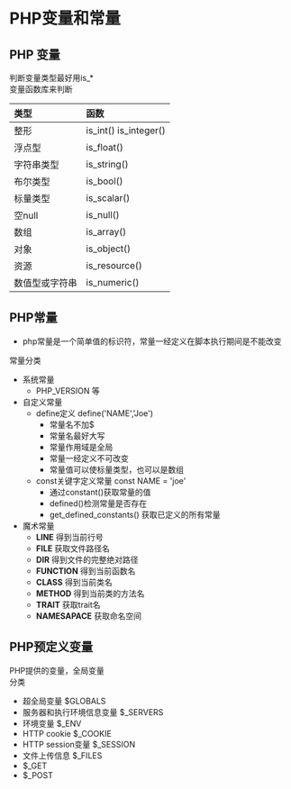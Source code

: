 # PHP变量和常量

## PHP 变量  

判断变量类型最好用is_*  
变量函数库来判断

|类型|函数|
|:--|:--|
|整形|is_int() is_integer()|
|浮点型|is_float()|
|字符串类型|is_string()|
|布尔类型|is_bool()|
|标量类型|is_scalar()|
|空null|is_null()|
|数组|is_array()|
|对象|is_object()|
|资源|is_resource()|
|数值型或字符串|is_numeric()|


## PHP常量
* php常量是一个简单值的标识符，常量一经定义在脚本执行期间是不能改变

  
常量分类  
* 系统常量
  * PHP_VERSION 等
* 自定义常量
  * define定义  define('NAME','Joe')
    * 常量名不加$
    * 常量名最好大写
    * 常量作用域是全局
    * 常量一经定义不可改变
    * 常量值可以使标量类型，也可以是数组
  * const关键字定义常量 const NAME = 'joe'
    * 通过constant()获取常量的值
    * defined()检测常量是否存在
    * get_defined_constants() 获取已定义的所有常量
* 魔术常量
  * __LINE__ 得到当前行号
  * __FILE__ 获取文件路径名
  * __DIR__ 得到文件的完整绝对路径
  * __FUNCTION__ 得到当前函数名
  * __CLASS__ 得到当前类名
  * __METHOD__ 得到当前类的方法名
  * __TRAIT__ 获取trait名
  * __NAMESAPACE__ 获取命名空间



## PHP预定义变量
PHP提供的变量，全局变量  
分类

* 超全局变量 $GLOBALS
* 服务器和执行环境信息变量 $_SERVERS
* 环境变量  $_ENV
* HTTP cookie $_COOKIE
* HTTP session变量  $_SESSION
* 文件上传信息  $_FILES
* $_GET
* $_POST

